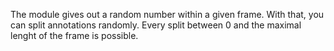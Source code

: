 The module gives out a random number within a given frame. With that, you can split annotations randomly. Every split between 0 and the maximal lenght of the frame is possible.